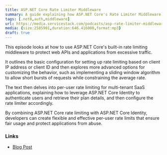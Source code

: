 ```yaml
---
title: ASP.NET Core Rate Limiter Middleware
summary: A guide explaining how ASP.NET Core's Rate Limiter Middleware can be used to protect ServiceStack APIs and Apps from abuse
tags: [.net8,auth,middleware]
url: https://media.servicestack.com/podcasts/asp-rate-limiter-middleware.mp3
media: {size:2585901,duration:646.416000,format:mp3}
draft: true
---
```


This episode looks at how to use ASP.NET Core's built-in rate limiting middleware to protect 
web APIs and applications from excessive traffic. 

It outlines the basic configuration for setting up rate limiting based on client IP address or 
client ID and then explores more advanced options for customizing the behavior, 
such as implementing a sliding window algorithm to allow short bursts of requests while 
constraining the average rate. 

The text then delves into per-user rate limiting for multi-tenant SaaS applications, explaining 
how to leverage ASP.NET Core Identity to authenticate users and retrieve their plan details, 
and then configure the rate limiter accordingly. 

By combining ASP.NET Core rate limiting with ASP.NET Core Identity, developers can create 
flexible and effective per-user rate limits that ensure fair usage and protect applications 
from abuse.

### Links

- [Blog Post](/posts/asp-rate-limiter-middleware)